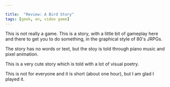 ```yaml
---

title:  "Review: A Bird Story"
tags: [geek, en, video game]
---
```





This is not really a game. This is a story, with a little bit of gameplay here and there to get you to do something, in the graphical style of 80's JRPGs.

The story has no words or text, but the stoy is told through piano music and pixel animation.

This is a very cute story which is told with a lot of visual poetry.

This is not for everyone and it is short (about one hour), but I am glad I played it.